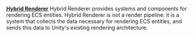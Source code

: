 [**Hybrid Renderer**](https://docs.unity3d.com/Packages/com.unity.rendering.hybrid@0.51/manual/index.html) Hybrid Renderer provides systems and components for rendering ECS entities. Hybrid Renderer is not a render pipeline: it is a system that collects the data necessary for rendering ECS entities, and sends this data to Unity's existing rendering architecture.